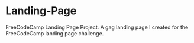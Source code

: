# Landing-Page
FreeCodeCamp Landing Page Project.
A gag landing page I created for the FreeCodeCamp landing page challenge.
